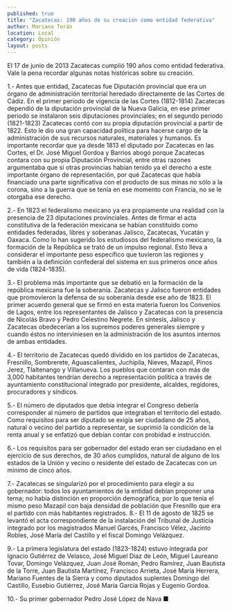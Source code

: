 ```yaml
---
published: true
title: "Zacatecas: 190 años de su creación como entidad federativa"
author: Mariana Terán
location: Local
category: Opinión
layout: posts
---
```


El 17 de junio de 2013 Zacatecas cumplió 190 años como entidad federativa. Vale la pena recordar algunas notas históricas sobre su creación.

1.- Antes que entidad, Zacatecas fue Diputación provincial que era un órgano de administración territorial heredado directamente de las Cortes de Cádiz. En el primer periodo de vigencia de las Cortes (1812-1814) Zacatecas dependió de la diputación provincial de la Nueva Galicia, en ese primer periodo se instalaron seis diputaciones provinciales; en el segundo periodo (1821-1823) Zacatecas contó con su propia diputación provincial a partir de 1822. Esto le dio una gran capacidad política para hacerse cargo de la administración de sus recursos naturales, materiales y humanos. Es importante recordar que ya desde 1813 el diputado por Zacatecas en las Cortes, el Dr. José Miguel Gordoa y Barrios abogó porque Zacatecas contara con su propia Diputación Provincial, entre otras razones argumentaba que si otras provincias habían tenido ya el derecho a este importante órgano de representación, por qué Zacatecas que había financiado una parte significativa con el producto de sus minas no sólo a la corona, sino a la guerra que se tenía en ese momento con Francia, no se le otorgaba ese derecho.

2.- En 1823 el federalismo mexicano ya era propiamente una realidad con la presencia de 23 diputaciones provinciales. Antes de firmar el acta constitutiva de la federación mexicana se habían constituido como entidades federadas, libres y soberanas Jalisco, Zacatecas, Yucatán y Oaxaca. Como lo han sugerido los estudiosos del federalismo mexicano, la formación de la República se trató de un impulso regional. Esto lleva a considerar el importante peso específico que tuvieron las regiones y también a la definición confederal del sistema en sus primeros once años de vida (1824-1835). 

3.- El problema más importante que se debatió en la formación de la república mexicana fue la soberanía. Zacatecas y Jalisco fueron entidades que promovieron la defensa de su soberanía desde ese año de 1823. El primer acuerdo general que se firmó en esta materia fueron los Convenios de Lagos, entre los representantes de Jalisco y Zacatecas con la presencia de Nicolás Bravo y Pedro Celestino Negrete. En síntesis, Jalisco y Zacatecas obedecerían a los supremos poderes generales siempre y cuando éstos no interviniesen en la administración de los asuntos internos de ambas entidades.

4.- El territorio de Zacatecas quedó dividido en los partidos de Zacatecas, Fresnillo, Sombrerete, Aguascalientes, Juchipila, Nieves, Mazapil, Pinos Jerez, Tlaltenango y Villanueva. Los pueblos que contaran con más de 3,000 habitantes tendrían derecho a representación política a través de ayuntamiento constitucional integrado por presidente, alcaldes, regidores, procuradores y síndicos.

5.- El número de diputados que debía integrar el Congreso debería corresponder al número de partidos que integraban el territorio del estado. Como requisitos para ser diputado se exigía ser ciudadano de 25 años, natural o vecino del partido a representar, se suprimió la condición de la renta anual y se enfatizó que debían contar con probidad e instrucción. 

6.- Los requisitos para ser gobernador del estado eran ser ciudadano en el ejercicio de sus derechos, de 30 años cumplidos, natural de alguno de los estados de la Unión y vecino o residente del estado de Zacatecas con un mínimo de cinco años. 

7.- Zacatecas se singularizó por el procedimiento para elegir a su gobernador: todos los ayuntamientos de la entidad debían proponer una terna; no había distinción en proporción demográfica, por lo que tenía el mismo peso Mazapil con baja densidad de población que Fresnillo que era el partido con más habitantes registrados.
8.- El 11 de agosto de 1825 se levantó el acta correspondiente de la instalación del Tribunal de Justicia integrado por los magistrados Manuel Garcés, Francisco Vélez, Jacinto Robles, José María del Castillo y el fiscal Domingo Velázquez.

9.- La primera legislatura del estado (1823-1824) estuvo integrada por Ignacio Gutiérrez de Velasco, José Miguel Díaz de León, Miguel Laureano Tovar, Domingo Velázquez, Juan José Román, Pedro Ramírez, Juan Bautista de la Torre, Juan Bautista Martínez, Francisco Arrieta, José María Herrera, Mariano Fuentes de la Sierra y como diputados suplentes Domingo del Castillo, Eusebio Gutiérrez, José María García Rojas y Eugenio Gordoa.

10.- Su primer gobernador Pedro José López de Nava ■
